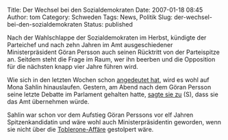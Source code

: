 Title: Der Wechsel bei den Sozialdemokraten
Date: 2007-01-18 08:45
Author: tom
Category: Schweden
Tags: News, Politik
Slug: der-wechsel-bei-den-sozialdemokraten
Status: published

Nach der Wahlschlappe der Sozialdemokraten im Herbst, kündigte der
Parteichef und nach zehn Jahren im Amt ausgeschiedener Ministerpräsident
Göran Persson auch seinen Rücktritt von der Parteispitze an. Seitdem
steht die Frage im Raum, wer ihn beerben und die Opposition für die
nächsten knapp vier Jahre führen wird.

Wie sich in den letzten Wochen schon [angedeutet
hat](http://www.fiket.de/2007/01/08/schwedenpolitik-update-4/), wird es
wohl auf Mona Sahlin hinauslaufen. Gestern, am Abend nach dem Göran
Persson seine letzte Debatte im Parlament gehalten hatte, [sagte sie
zu](http://www.sr.se/Ekot/artikel.asp?artikel=1150536) (S), dass sie das
Amt übernehmen würde.

Sahlin war schon vor dem Aufstieg Göran Perssons vor elf Jahren
Spitzenkandidatin und wäre wohl auch Ministerpräsidentin geworden, wenn
sie nicht über die
[Toblerone-Affäre](http://www.fiket.de/2007/01/08/schwedenpolitik-update-4/)
gestolpert wäre.

